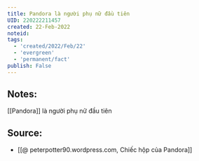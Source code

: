 ```yaml
---
title: Pandora là người phụ nữ đầu tiên
UID: 220222211457
created: 22-Feb-2022
noteid:
tags:
  - 'created/2022/Feb/22'
  - 'evergreen'
  - 'permanent/fact'
publish: False
---
```

## Notes:
[[Pandora]] là người phụ nữ đầu tiên

## Source:
- [[@ peterpotter90.wordpress.com, Chiếc hộp của Pandora]]




